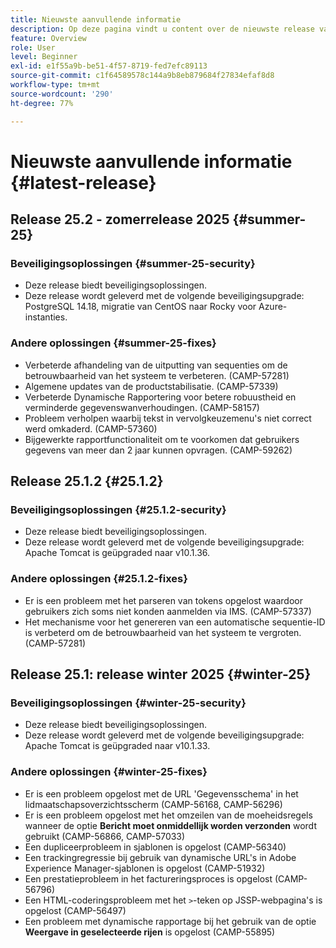 ```yaml
---
title: Nieuwste aanvullende informatie
description: Op deze pagina vindt u content over de nieuwste release van Campaign Standard
feature: Overview
role: User
level: Beginner
exl-id: e1f55a9b-be51-4f57-8719-fed7efc89113
source-git-commit: c1f64589578c144a9b8eb879684f27834efaf8d8
workflow-type: tm+mt
source-wordcount: '290'
ht-degree: 77%

---
```



# Nieuwste aanvullende informatie {#latest-release}

<!--
## Release notes {#e-new-release}


This section lists improvements and changes included in the next Campaign Standard release.

>[!CAUTION]
>
>This content is subject to changes without prior notice until the stage environments upgrade date. Learn more in the [Release planning page](../../rn/using/release-planning.md).

-->

## Release 25.2 - zomerrelease 2025 {#summer-25}

### Beveiligingsoplossingen {#summer-25-security}

* Deze release biedt beveiligingsoplossingen.
* Deze release wordt geleverd met de volgende beveiligingsupgrade: PostgreSQL 14.18, migratie van CentOS naar Rocky voor Azure-instanties.

### Andere oplossingen {#summer-25-fixes}

* Verbeterde afhandeling van de uitputting van sequenties om de betrouwbaarheid van het systeem te verbeteren. (CAMP-57281)
* Algemene updates van de productstabilisatie. (CAMP-57339)
* Verbeterde Dynamische Rapportering voor betere robuustheid en verminderde gegevenswanverhoudingen. (CAMP-58157)
* Probleem verholpen waarbij tekst in vervolgkeuzemenu&#39;s niet correct werd omkaderd. (CAMP-57360)
* Bijgewerkte rapportfunctionaliteit om te voorkomen dat gebruikers gegevens van meer dan 2 jaar kunnen opvragen. (CAMP-59262)

## Release 25.1.2 {#25.1.2}

### Beveiligingsoplossingen {#25.1.2-security}

* Deze release biedt beveiligingsoplossingen.
* Deze release wordt geleverd met de volgende beveiligingsupgrade: Apache Tomcat is geüpgraded naar v10.1.36.

### Andere oplossingen {#25.1.2-fixes}

* Er is een probleem met het parseren van tokens opgelost waardoor gebruikers zich soms niet konden aanmelden via IMS. (CAMP-57337)
* Het mechanisme voor het genereren van een automatische sequentie-ID is verbeterd om de betrouwbaarheid van het systeem te vergroten. (CAMP-57281)

## Release 25.1: release winter 2025 {#winter-25}

### Beveiligingsoplossingen {#winter-25-security}

* Deze release biedt beveiligingsoplossingen.
* Deze release wordt geleverd met de volgende beveiligingsupgrade: Apache Tomcat is geüpgraded naar v10.1.33.

### Andere oplossingen {#winter-25-fixes}


* Er is een probleem opgelost met de URL &#39;Gegevensschema&#39; in het lidmaatschapsoverzichtsscherm (CAMP-56168, CAMP-56296)
* Er is een probleem opgelost met het omzeilen van de moeheidsregels wanneer de optie **Bericht moet onmiddellijk worden verzonden** wordt gebruikt (CAMP-56866, CAMP-57033)
* Een dupliceerprobleem in sjablonen is opgelost (CAMP-56340)
* Een trackingregressie bij gebruik van dynamische URL&#39;s in Adobe Experience Manager-sjablonen is opgelost (CAMP-51932)
* Een prestatieprobleem in het factureringsproces is opgelost (CAMP-56796)
* Een HTML-coderingsprobleem met het `>`-teken op JSSP-webpagina&#39;s is opgelost (CAMP-56497)
* Een probleem met dynamische rapportage bij het gebruik van de optie **Weergave in geselecteerde rijen** is opgelost (CAMP-55895)


